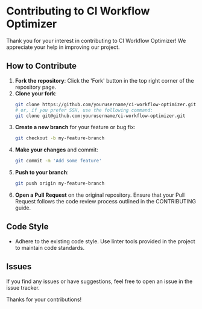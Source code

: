 # Contributing to CI Workflow Optimizer

Thank you for your interest in contributing to CI Workflow Optimizer! We appreciate your help in improving our project.

## How to Contribute
1. **Fork the repository**: Click the 'Fork' button in the top right corner of the repository page.
2. **Clone your fork**:
   ```bash
   git clone https://github.com/yourusername/ci-workflow-optimizer.git
   # or, if you prefer SSH, use the following command:
   git clone git@github.com:yourusername/ci-workflow-optimizer.git
   ```
3. **Create a new branch** for your feature or bug fix:
   ```bash
   git checkout -b my-feature-branch
   ```
4. **Make your changes** and commit:
   ```bash
   git commit -m 'Add some feature'
   ```
5. **Push to your branch**:
   ```bash
   git push origin my-feature-branch
   ```
6. **Open a Pull Request** on the original repository. Ensure that your Pull Request follows the code review process outlined in the CONTRIBUTING guide.

## Code Style
- Adhere to the existing code style. Use linter tools provided in the project to maintain code standards.

## Issues
If you find any issues or have suggestions, feel free to open an issue in the issue tracker.

Thanks for your contributions!